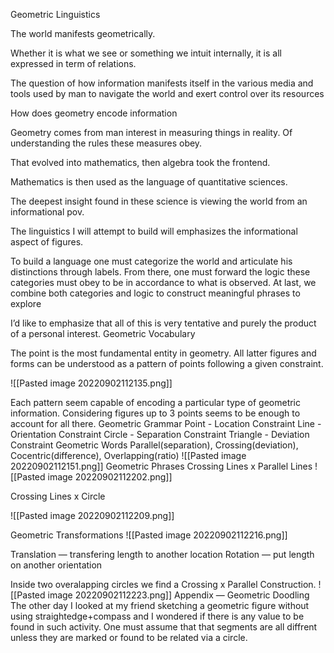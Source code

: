Geometric Linguistics

The world manifests geometrically. 

Whether it is what we see or something we intuit internally, it is all expressed in term of relations.

The question of how information manifests itself in the various media and tools used by man to navigate the world and exert control over its resources

How does geometry encode information

Geometry comes from man interest in measuring things in reality. Of understanding the rules these measures obey.

That evolved into mathematics, then algebra took the frontend. 

Mathematics is then used as the language of quantitative sciences. 

The deepest insight found in these science is viewing the world from an informational pov.

The linguistics I will attempt to build will emphasizes the informational aspect of figures.

To build a language one must categorize the world and articulate his distinctions through labels. From there, one must forward the logic these categories must obey to be in accordance to what is observed. At last, we combine both categories and logic to construct meaningful phrases to explore 

I’d like to emphasize that all of this is very tentative and purely the product of a personal interest.
Geometric Vocabulary


The point is the most fundamental entity in geometry. All latter figures and forms can be understood as a pattern of points following a given constraint.

![[Pasted image 20220902112135.png]]

Each pattern seem capable of encoding a particular type of geometric information. Considering figures up to 3 points seems to be enough to account for all there.
Geometric Grammar
Point - Location Constraint
Line - Orientation Constraint
Circle - Separation Constraint
Triangle - Deviation Constraint
Geometric Words
Parallel(separation), Crossing(deviation), Cocentric(difference), Overlapping(ratio)
![[Pasted image 20220902112151.png]]
Geometric Phrases
Crossing Lines x Parallel Lines
![[Pasted image 20220902112202.png]]

Crossing Lines x Circle

![[Pasted image 20220902112209.png]]

Geometric Transformations
![[Pasted image 20220902112216.png]]

Translation — transfering length to another location
Rotation — put length on another orientation

Inside two overalapping circles we find a Crossing x Parallel Construction.
![[Pasted image 20220902112223.png]]
Appendix — Geometric Doodling
The other day I looked at my friend sketching a geometric figure without using straightedge+compass and I wondered if there is any value to be found in such activity. 
One must assume that that segments are all diffrent unless they are marked or found to be related via a circle.
